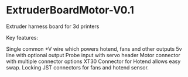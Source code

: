 # ExtruderBoardMotor-V0.1
Extruder harness board for 3d printers


Key features:

Single common +V wire which powers hotend, fans and other outputs
5v line with optional output
Probe input with servo header 
Motor connector with multiple connector options
XT30 Connector for Hotend allows easy swap.
Locking JST connectors for fans and hotend sensor.
